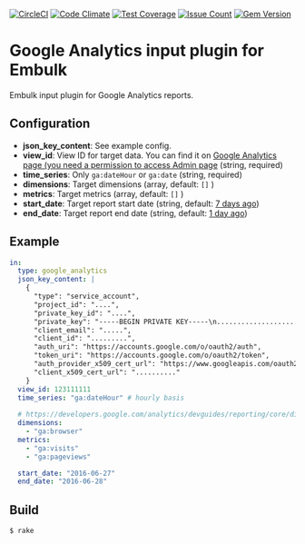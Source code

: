 [![CircleCI](https://circleci.com/gh/treasure-data/embulk-input-google_analytics/tree/master.svg?style=svg)](https://circleci.com/gh/treasure-data/embulk-input-google_analytics/tree/master)
[![Code Climate](https://codeclimate.com/github/treasure-data/embulk-input-google_analytics/badges/gpa.svg)](https://codeclimate.com/github/treasure-data/embulk-input-google_analytics)
[![Test Coverage](https://codeclimate.com/github/treasure-data/embulk-input-google_analytics/badges/coverage.svg)](https://codeclimate.com/github/treasure-data/embulk-input-google_analytics/coverage)
[![Issue Count](https://codeclimate.com/github/treasure-data/embulk-input-google_analytics/badges/issue_count.svg)](https://codeclimate.com/github/treasure-data/embulk-input-google_analytics)
[![Gem Version](https://badge.fury.io/rb/embulk-input-google_analytics.svg)](https://badge.fury.io/rb/embulk-input-google_analytics)

# Google Analytics input plugin for Embulk

Embulk input plugin for Google Analytics reports.

## Configuration

- **json_key_content**: See example config.
- **view_id**: View ID for target data. You can find it on [Google Analytics page (you need a permission to access Admin page](https://lucidpress.zendesk.com/hc/en-us/articles/207335356-Find-your-Google-Analytics-Tracking-ID-View-ID) (string, required)
- **time_series**: Only `ga:dateHour` or `ga:date` (string, required)
- **dimensions**: Target dimensions (array, default: `[]` )
- **metrics**: Target metrics (array, default: `[]` )
- **start_date**: Target report start date (string, default: [7 days ago](https://developers.google.com/analytics/devguides/reporting/core/v4/rest/v4/reports/batchGet#reportrequest))
- **end_date**: Target report end date (string, default: [1 day ago](https://developers.google.com/analytics/devguides/reporting/core/v4/rest/v4/reports/batchGet#reportrequest))

## Example

```yaml
in:
  type: google_analytics
  json_key_content: |
    {
      "type": "service_account",
      "project_id": "....",
      "private_key_id": "....",
      "private_key": "-----BEGIN PRIVATE KEY-----\n..........................\n-----END PRIVATE KEY-----\n",
      "client_email": ".....",
      "client_id": ".........",
      "auth_uri": "https://accounts.google.com/o/oauth2/auth",
      "token_uri": "https://accounts.google.com/o/oauth2/token",
      "auth_provider_x509_cert_url": "https://www.googleapis.com/oauth2/v1/certs",
      "client_x509_cert_url": ".........."
    }
  view_id: 123111111
  time_series: "ga:dateHour" # hourly basis
 
  # https://developers.google.com/analytics/devguides/reporting/core/dimsmets
  dimensions:
    - "ga:browser"
  metrics:
    - "ga:visits"
    - "ga:pageviews"

  start_date: "2016-06-27"
  end_date: "2016-06-28"
```


## Build

```
$ rake
```
